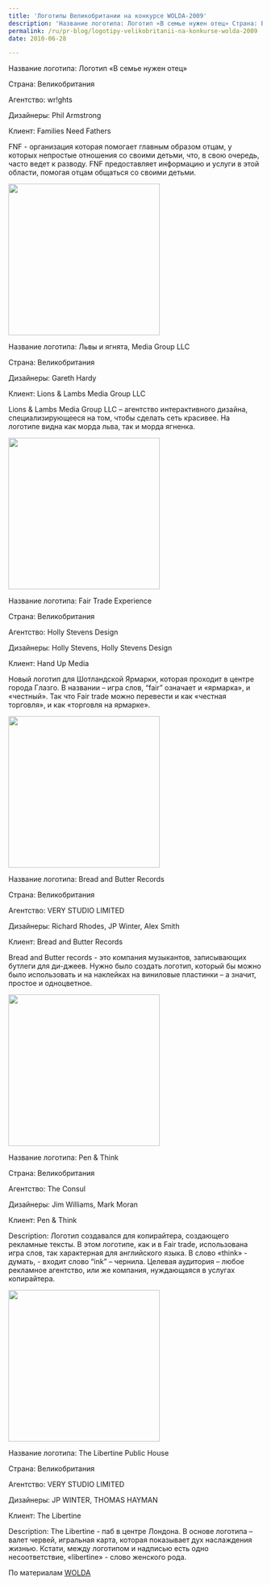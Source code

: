 ```yaml
---
title: 'Логотипы Великобритании на конкурсе WOLDA-2009'
description: 'Название логотипа: Логотип «В семье нужен отец» Страна: Великобритания Агентство: wr!ghts Дизайнеры: Phil Armstrong Клиент: Families Need Fathers'
permalink: /ru/pr-blog/logotipy-velikobritanii-na-konkurse-wolda-2009
date: 2010-06-28

---
```


Название логотипа: Логотип «В семье нужен отец»

Страна: Великобритания

Агентство: wr!ghts

Дизайнеры: Phil Armstrong

Клиент: Families Need Fathers

FNF  - организация которая помогает главным образом отцам, у которых непростые отношения со своими детьми, что, в свою очередь, часто ведет к разводу. FNF предоставляет информацию и услуги в этой области, помогая отцам общаться со своими детьми.

<img src="{{ site.assets }}/upload/300_3682.jpg" alt="" class="post__img" width="300" height="300">

Название логотипа: Львы и ягнята, Media Group LLC

Страна: Великобритания

Дизайнеры: Gareth Hardy

Клиент: Lions & Lambs Media Group LLC

Lions & Lambs Media Group LLC – агентство интерактивного дизайна, специализирующееся на том, чтобы сделать сеть красивее. На логотипе видна как морда льва, так и морда ягненка.

<img src="{{ site.assets }}/upload/300_2258.jpg" alt="" class="post__img" width="300" height="300">

Название логотипа: Fair Trade Experience

Страна: Великобритания

Агентство: Holly Stevens Design

Дизайнеры: Holly Stevens, Holly Stevens Design

Клиент: Hand Up Media

Новый логотип для Шотландской Ярмарки, которая проходит в центре города Глазго. В названии – игра слов, “fair” означает и «ярмарка», и «честный». Так что Fair trade можно перевести и как «честная торговля», и как «торговля на ярмарке».

<img src="{{ site.assets }}/upload/300_3121.jpg" alt="" class="post__img" width="300" height="300">

Название логотипа: Bread and Butter Records

Страна: Великобритания

Агентство: VERY STUDIO LIMITED

Дизайнеры: Richard Rhodes, JP Winter, Alex Smith

Клиент: Bread and Butter Records

Bread and Butter records  - это компания музыкантов, записывающих бутлеги для ди-джеев. Нужно было создать логотип, который бы можно было использовать и на наклейках на виниловые пластинки – а значит,  простое и одноцветное.

<img src="{{ site.assets }}/upload/300_2059.jpg" alt="" class="post__img" width="300" height="300">

Название логотипа: Pen & Think

Страна: Великобритания

Агентство: The Consul

Дизайнеры: Jim Williams, Mark Moran

Клиент: Pen & Think

Description: Логотип создавался для копирайтера, создающего рекламные тексты. В этом логотипе, как и в Fair trade, использована игра слов, так характерная для английского языка. В слово «think» - думать, - входит слово “ink” – чернила. Целевая аудитория – любое рекламное агентство, или же компания, нуждающаяся в услугах копирайтера.

<img src="{{ site.assets }}/upload/300_3120.jpg" alt="" class="post__img" width="300" height="300">

Название логотипа: The Libertine Public House

Страна: Великобритания

Агентство: VERY STUDIO LIMITED

Дизайнеры: JP WINTER, THOMAS HAYMAN

Клиент: The Libertine

Description: The Libertine  - паб в центре Лондона. В основе логотипа – валет червей, игральная карта, которая показывает дух наслаждения жизнью. Кстати, между  логотипом и надписью есть одно несоответствие, «libertine» - слово женского рода.

По материалам <a href="https://wolda.org">WOLDA</a>

